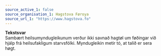 ```yaml
---
source_active_1: false
source_organisation_1: Hagstova Føroya
source_url_1: "https://www.hagstova.fo"
---
```

<b>Tekstsvar</b>  
Sambært heilsumyndugleikunum verður ikki savnað hagtøl um føðingar við hjálp frá heilsufakligum starvsfólki. Myndugleikin metir tó, at talið er sera høgt.
